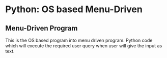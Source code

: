 <!DOCTYPE html>
<html lang="en" dir="ltr">
  <head>
    <meta charset="utf-8">
    
  </head>
  <body>
    <h1>Python: OS based Menu-Driven </h1>
    <h2>     Menu-Driven Program</h2>
    <p>This is the  OS based program into menu driven program. 
Python code which will execute the required user query when user will give the input as text.
</p>
  </body>
</html>
